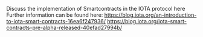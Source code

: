 Discuss the implementation of Smartcontracts in the IOTA protocol here
Further information can be found here:
https://blog.iota.org/an-introduction-to-iota-smart-contracts-16ea6f247936/
https://blog.iota.org/iota-smart-contracts-pre-alpha-released-40efad27994b/
